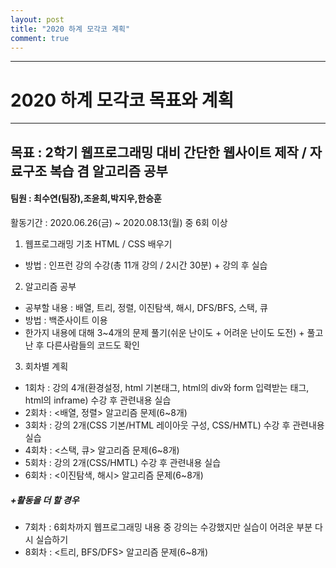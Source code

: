 ```yaml
---
layout: post
title: "2020 하계 모각코 계획"
comment: true
---
```


****
# 2020 하계 모각코 목표와 계획
****


## 목표 : 2학기 웹프로그래밍 대비 간단한 웹사이트 제작 / 자료구조 복습 겸 알고리즘 공부

#### 팀원 : 최수연(팀장),조윤희,박지우,한승훈

활동기간 : 2020.06.26(금) ~ 2020.08.13(월) 중 6회 이상




1. 웹프로그래밍 기초 HTML / CSS 배우기
* 방법 : 인프런 강의 수강(총 11개 강의 / 2시간 30분) + 강의 후 실습


2. 알고리즘 공부
* 공부할 내용 : 배열, 트리, 정렬, 이진탐색, 해시, DFS/BFS, 스택, 큐
* 방법 : 백준사이트 이용
* 한가지 내용에 대해 3~4개의 문제 풀기(쉬운 난이도 + 어려운 난이도 도전) + 풀고난 후 다른사람들의 코드도 확인


3. 회차별 계획
* 1회차 : 강의 4개(환경설정, html 기본태그, html의 div와 form 입력받는 태그, html의 inframe) 수강 후 관련내용 실습
* 2회차 : <배열, 정렬> 알고리즘 문제(6~8개)
* 3회차 : 강의 2개(CSS 기본/HTML 레이아웃 구성, CSS/HMTL) 수강 후 관련내용 실습
* 4회차 : <스택, 큐> 알고리즘 문제(6~8개)
* 5회차 : 강의 2개(CSS/HMTL) 수강 후 관련내용 실습
* 6회차 : <이진탐색, 해시> 알고리즘 문제(6~8개)

##### +활동을 더 할 경우
* 7회차 : 6회차까지 웹프로그래밍 내용 중 강의는 수강했지만 실습이 어려운 부분 다시 실습하기
* 8회차 : <트리, BFS/DFS> 알고리즘 문제(6~8개)




